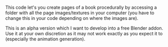 This code let's you create pages of a book procedurally by accessing a folder with all the page images/textures in your computer (you have to change this in your code depending on where the images are).

This is an alpha version which I want to develop into a free Blender addon. Use it at your own discretion as it may not work exactly as you expect it to (especially the animation generation).
